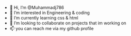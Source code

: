 - 👋 Hi, I’m @Muhammadj786
- 👀 I’m interested in Engineering & coding
- 🌱 I’m currently learning css & html
- 💞️ I’m looking to collaborate on projects that im working on
- 📫 you can reach me via my github profile

<!---
Muhammadj786/Muhammadj786 is a ✨ special ✨ repository because its `README.md` (this file) appears on your GitHub profile.
You can click the Preview link to take a look at your changes.
--->
